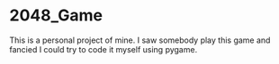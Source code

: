 # 2048_Game
This is a personal project of mine. I saw somebody play this game and fancied I could try to code it myself using pygame.
